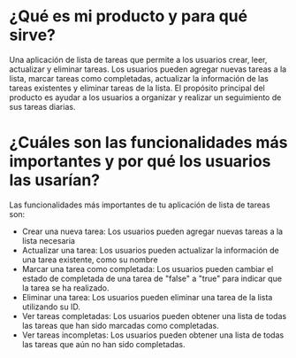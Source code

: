 # ¿Qué es mi producto y para qué sirve? 
Una aplicación de lista de tareas que permite a los usuarios crear, leer, actualizar y eliminar tareas. Los usuarios pueden agregar nuevas tareas a la lista, marcar tareas como completadas, actualizar la información de las tareas existentes y eliminar tareas de la lista. El propósito principal del producto es ayudar a los usuarios a organizar y realizar un seguimiento de sus tareas diarias.

# ¿Cuáles son las funcionalidades más importantes y por qué los usuarios las usarían? 
Las funcionalidades más importantes de tu aplicación de lista de tareas son:
* Crear una nueva tarea: Los usuarios pueden agregar nuevas tareas a la lista necesaria
* Actualizar una tarea: Los usuarios pueden actualizar la información de una tarea existente, como su nombre
* Marcar una tarea como completada: Los usuarios pueden cambiar el estado de completada de una tarea de "false" a "true" para indicar que la tarea se ha realizado.
* Eliminar una tarea: Los usuarios pueden eliminar una tarea de la lista utilizando su ID.
* Ver tareas completadas: Los usuarios pueden obtener una lista de todas las tareas que han sido marcadas como completadas.
* Ver tareas incompletas: Los usuarios pueden obtener una lista de todas las tareas que aún no han sido completadas.
